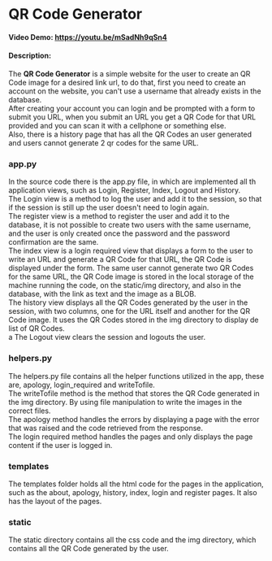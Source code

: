 # QR Code Generator
#### Video Demo: <https://youtu.be/mSadNh9qSn4>
#### Description:
The **QR Code Generator** is a simple website for the user to create an QR Code
image for a desired link url, to do that, first you need to create an account on the
website, you can't use a username that already exists in the database. </br>
After creating your account you can login and be prompted with a form to submit you URL,
when you submit an URL you get a QR Code for that URL provided and you can scan it with a
cellphone or something else. </br>
Also, there is a history page that has all the QR Codes an user generated and users
cannot generate 2 qr codes for the same URL. </br>
### app.py
In the source code there is the app.py file, in which are implemented all th application
views, such as Login, Register, Index, Logout and History. </br>
The Login view is a method to log the user and add it to the session, so that if the session
is still up the user doesn't need to login again. </br>
The register view is a method to register the user and add it to the database, it is not possible to create
two users with the same username, and the user is only created once the password and the password confirmation
are the same. </br>
The index view is a login required view that displays a form to the user to write an URL and generate a QR Code for
that URL, the QR Code is displayed under the form. The same user cannot generate two QR Codes for the same URL,
the QR Code image is stored in the local storage of the machine running the code, on the static/img directory, and
also in the database, with the link as text and the image as a BLOB.
</br>
The history view displays all the QR Codes generated by the user in the session, with two columns, one for the URL
itself and another for the QR Code image. It uses the QR Codes stored in the img directory to display de list of
QR Codes. </br>a
The Logout view clears the session and logouts the user. </br>

### helpers.py
The helpers.py file contains all the helper functions utilized in the app, these are, apology, login_required and
writeTofile. </br>
The writeTofile method is the method that stores the QR Code generated in the img directory. By using file
manipulation to write the images in the correct files. </br>
The apology method handles the errors by displaying a page with the error that was raised and the code retrieved from
the response. </br>
The login required method handles the pages and only displays the page content if the user is logged in. </br>

### templates
The templates folder holds all the html code for the pages in the application, such as the about, apology, history, index, login and register pages. It also has the layout of the pages. </br>

### static
The static directory contains all the css code and the img directory, which contains all the QR Code generated by the user. </br>

